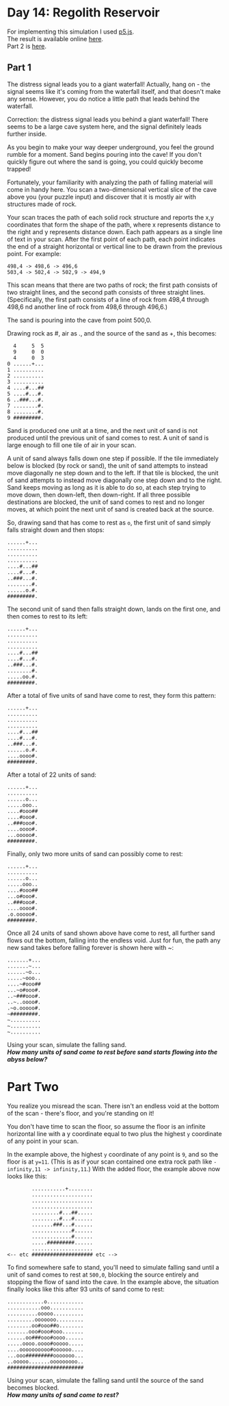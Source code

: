 
# Day 14: Regolith Reservoir 

For implementing this simulation I used [p5.js](https://p5js.org/).  
The result is available online 
[here](https://editor.p5js.org/xholas/full/Tz8cZ7-Tr).  
Part 2 is [here](https://editor.p5js.org/xholas/full/EveJb_g8E).

## Part 1

The distress signal leads you to a giant waterfall! 
Actually, hang on - the signal seems like it's coming from the waterfall itself, 
and that doesn't make any sense. 
However, you do notice a little path that leads behind the waterfall.

Correction: the distress signal leads you behind a giant waterfall! 
There seems to be a large cave system here, 
and the signal definitely leads further inside.

As you begin to make your way deeper underground, 
you feel the ground rumble for a moment. 
Sand begins pouring into the cave! 
If you don't quickly figure out where the sand is going, 
you could quickly become trapped!

Fortunately, your familiarity with analyzing the path of falling material 
will come in handy here. 
You scan a two-dimensional vertical slice 
of the cave above you (your puzzle input) 
and discover that it is mostly air with structures made of rock.

Your scan traces the path of each solid rock structure 
and reports the x,y coordinates that form the shape of the path, 
where x represents distance to the right and y represents distance down. 
Each path appears as a single line of text in your scan. 
After the first point of each path, 
each point indicates the end of a straight horizontal or vertical line 
to be drawn from the previous point. 
For example:

```
498,4 -> 498,6 -> 496,6
503,4 -> 502,4 -> 502,9 -> 494,9
```

This scan means that there are two paths of rock; 
the first path consists of two straight lines, 
and the second path consists of three straight lines. 
(Specifically, the first path consists of a line of rock 
from 498,4 through 498,6 
nd another line of rock from 498,6 through 496,6.)

The sand is pouring into the cave from point 500,0.

Drawing rock as #, air as ., 
and the source of the sand as +, this becomes:

```
  4     5  5
  9     0  0
  4     0  3
0 ......+...
1 ..........
2 ..........
3 ..........
4 ....#...##
5 ....#...#.
6 ..###...#.
7 ........#.
8 ........#.
9 #########.
```

Sand is produced one unit at a time, 
and the next unit of sand is not produced 
until the previous unit of sand comes to rest. 
A unit of sand is large enough to fill one tile of air in your scan.

A unit of sand always falls down one step if possible. 
If the tile immediately below is blocked (by rock or sand), 
the unit of sand attempts to instead move diagonally 
ne step down and to the left. 
If that tile is blocked, the unit of sand attempts 
to instead move diagonally one step down and to the right. 
Sand keeps moving as long as it is able to do so, 
at each step trying to move down, then down-left, then down-right. 
If all three possible destinations are blocked, 
the unit of sand comes to rest and no longer moves, 
at which point the next unit of sand is created back at the source.

So, drawing sand that has come to rest as `o`, 
the first unit of sand simply falls straight down and then stops:

```
......+...
..........
..........
..........
....#...##
....#...#.
..###...#.
........#.
......o.#.
#########.
```

The second unit of sand then falls straight down, 
lands on the first one, and then comes to rest to its left:

```
......+...
..........
..........
..........
....#...##
....#...#.
..###...#.
........#.
.....oo.#.
#########.
```

After a total of five units of sand have come to rest, they form this pattern:

```
......+...
..........
..........
..........
....#...##
....#...#.
..###...#.
......o.#.
....oooo#.
#########.
```

After a total of 22 units of sand:

```
......+...
..........
......o...
.....ooo..
....#ooo##
....#ooo#.
..###ooo#.
....oooo#.
...ooooo#.
#########.
```

Finally, only two more units of sand can possibly come to rest:

```
......+...
..........
......o...
.....ooo..
....#ooo##
...o#ooo#.
..###ooo#.
....oooo#.
.o.ooooo#.
#########.
```

Once all 24 units of sand shown above have come to rest, 
all further sand flows out the bottom, 
falling into the endless void. 
Just for fun, the path any new sand takes before falling forever 
is shown here with ~:

```
.......+...
.......~...
......~o...
.....~ooo..
....~#ooo##
...~o#ooo#.
..~###ooo#.
..~..oooo#.
.~o.ooooo#.
~#########.
~..........
~..........
~..........
```

Using your scan, simulate the falling sand.  
**_How many units of sand come to rest before sand 
starts flowing into the abyss below?_**


# Part Two 

You realize you misread the scan. 
There isn't an endless void at the bottom of the scan - there's floor, 
and you're standing on it!

You don't have time to scan the floor, 
so assume the floor is an infinite horizontal line 
with a y coordinate equal to two plus the highest `y` coordinate 
of any point in your scan.

In the example above, the highest `y` coordinate of any point is `9`, 
and so the floor is at `y=11`. 
(This is as if your scan contained one extra rock path 
like `-infinity,11 -> infinity,11`.) 
With the added floor, the example above now looks like this:

```
        ...........+........
        ....................
        ....................
        ....................
        .........#...##.....
        .........#...#......
        .......###...#......
        .............#......
        .............#......
        .....#########......
        ....................
<-- etc #################### etc -->
```

To find somewhere safe to stand, 
you'll need to simulate falling sand 
until a unit of sand comes to rest at `500,0`, 
blocking the source entirely and stopping the flow of sand into the cave. 
In the example above, the situation finally looks like this 
after 93 units of sand come to rest:

```
............o............
...........ooo...........
..........ooooo..........
.........ooooooo.........
........oo#ooo##o........
.......ooo#ooo#ooo.......
......oo###ooo#oooo......
.....oooo.oooo#ooooo.....
....oooooooooo#oooooo....
...ooo#########ooooooo...
..ooooo.......ooooooooo..
#########################
```

Using your scan, simulate the falling sand 
until the source of the sand becomes blocked.  
**_How many units of sand come to rest?_**
